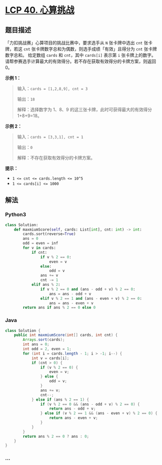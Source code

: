 # [LCP 40. 心算挑战](https://leetcode.cn/problems/uOAnQW)



## 题目描述

<!-- 这里写题目描述 -->

「力扣挑战赛」心算项目的挑战比赛中，要求选手从 `N` 张卡牌中选出 `cnt` 张卡牌，若这 `cnt` 张卡牌数字总和为偶数，则选手成绩「有效」且得分为 `cnt` 张卡牌数字总和。
给定数组 `cards` 和 `cnt`，其中 `cards[i]` 表示第 `i` 张卡牌上的数字。 请帮参赛选手计算最大的有效得分。若不存在获取有效得分的卡牌方案，则返回 0。

**示例 1：**
>输入：`cards = [1,2,8,9], cnt = 3`
>
>输出：`18`
>
>解释：选择数字为 1、8、9 的这三张卡牌，此时可获得最大的有效得分 1+8+9=18。

**示例 2：**
>输入：`cards = [3,3,1], cnt = 1`
>
>输出：`0`
>
>解释：不存在获取有效得分的卡牌方案。

**提示：**
- `1 <= cnt <= cards.length <= 10^5`
- `1 <= cards[i] <= 1000`




## 解法

<!-- 这里可写通用的实现逻辑 -->

<!-- tabs:start -->

### **Python3**

<!-- 这里可写当前语言的特殊实现逻辑 -->

```python
class Solution:
    def maxmiumScore(self, cards: List[int], cnt: int) -> int:
        cards.sort(reverse=True)
        ans = 0
        odd = even = inf
        for v in cards:
            if cnt:
                if v % 2 == 0:
                    even = v
                else:
                    odd = v
                ans += v
                cnt -= 1
            elif ans % 2:
                if v % 2 == 0 and (ans - odd + v) % 2 == 0:
                    ans = ans - odd + v
                elif v % 2 == 1 and (ans - even + v) % 2 == 0:
                    ans = ans - even + v
        return ans if ans % 2 == 0 else 0
```

### **Java**

<!-- 这里可写当前语言的特殊实现逻辑 -->

```java
class Solution {
    public int maxmiumScore(int[] cards, int cnt) {
        Arrays.sort(cards);
        int ans = 0;
        int odd = 2, even = 1;
        for (int i = cards.length - 1; i > -1; i--) {
            int v = cards[i];
            if (cnt > 0) {
                if (v % 2 == 0) {
                    even = v;
                } else {
                    odd = v;
                }
                ans += v;
                cnt--;
            } else if (ans % 2 == 1) {
                if (v % 2 == 0 && (ans - odd + v) % 2 == 0) {
                    return ans - odd + v;
                } else if (v % 2 == 1 && (ans - even + v) % 2 == 0) {
                    return ans - even + v;
                }
            } 
        }
        return ans % 2 == 0 ? ans : 0;
    }
}
```

### **...**

```

```

<!-- tabs:end -->
